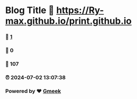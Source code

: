 # Blog Title :link: https://Ry-max.github.io/print.github.io 
### :page_facing_up: [1](https://Ry-max.github.io/print.github.io/tag.html) 
### :speech_balloon: 0 
### :hibiscus: 107 
### :alarm_clock: 2024-07-02 13:07:38 
### Powered by :heart: [Gmeek](https://github.com/Meekdai/Gmeek)
